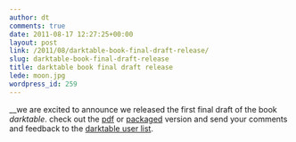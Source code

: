 ```yaml
---
author: dt
comments: true
date: 2011-08-17 12:27:25+00:00
layout: post
link: /2011/08/darktable-book-final-draft-release/
slug: darktable-book-final-draft-release
title: darktable book final draft release
lede: moon.jpg
wordpress_id: 259
---
```

__we are excited to announce we released the first final draft of the book _darktable_. check out the [pdf](https://sourceforge.net/projects/darktable/files/darktable/book/20110822/darktable.pdf/download) or [packaged](https://sourceforge.net/projects/darktable/files/darktable/book/20110822/darktable-book.zip/download) version and send your comments and feedback to the [darktable user list](https://lists.sourceforge.net/lists/listinfo/darktable-users).
